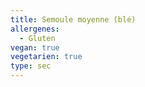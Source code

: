 ```yaml
---
title: Semoule moyenne (blé)
allergenes:
  - Gluten
vegan: true
vegetarien: true
type: sec
---
```


